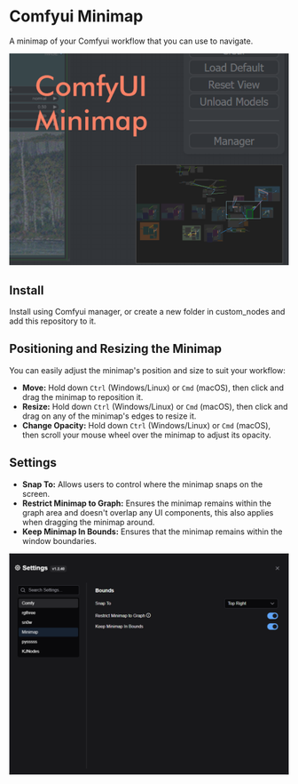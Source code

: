 # Comfyui Minimap

A minimap of your Comfyui workflow that you can use to navigate.

![screenshot of the minimap](screenshot.png)

## Install
Install using Comfyui manager, or create a new folder in custom_nodes and add this repository to it.

## Positioning and Resizing the Minimap

You can easily adjust the minimap's position and size to suit your workflow:

* **Move:** Hold down `Ctrl` (Windows/Linux) or `Cmd` (macOS), then click and drag the minimap to reposition it. 
* **Resize:**  Hold down `Ctrl` (Windows/Linux) or `Cmd` (macOS), then click and drag on any of the minimap's edges to resize it.
* **Change Opacity:** Hold down `Ctrl` (Windows/Linux) or `Cmd` (macOS), then scroll your mouse wheel over the minimap to adjust its opacity.

## Settings

* **Snap To:** Allows users to control where the minimap snaps on the screen.
* **Restrict Minimap to Graph:**  Ensures the minimap remains within the graph area and doesn't overlap any UI components, this also applies when dragging the minimap around.
* **Keep Minimap In Bounds:** Ensures that the minimap remains within the window boundaries.

![screenshot of the settings menu in ComfyUI](settings_screenshot.png)